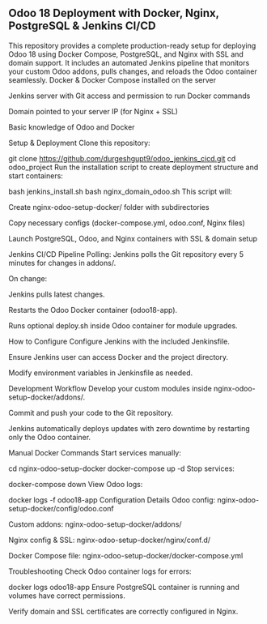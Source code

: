 Odoo 18 Deployment with Docker, Nginx, PostgreSQL & Jenkins CI/CD
-------------------------------------------------------------------
This repository provides a complete production-ready setup for deploying Odoo 18 using Docker Compose, PostgreSQL, and Nginx with SSL and domain support. It includes an automated Jenkins pipeline that monitors your custom Odoo addons, pulls changes, and reloads the Odoo container seamlessly.
Docker & Docker Compose installed on the server

Jenkins server with Git access and permission to run Docker commands

Domain pointed to your server IP (for Nginx + SSL)

Basic knowledge of Odoo and Docker

Setup & Deployment
Clone this repository:


git clone https://github.com/durgeshgupt9/odoo_jenkins_cicd.git
cd odoo_project
Run the installation script to create deployment structure and start containers:

bash jenkins_install.sh
bash nginx_domain_odoo.sh
This script will:

Create nginx-odoo-setup-docker/ folder with subdirectories

Copy necessary configs (docker-compose.yml, odoo.conf, Nginx files)

Launch PostgreSQL, Odoo, and Nginx containers with SSL & domain setup

Jenkins CI/CD Pipeline
Polling: Jenkins polls the Git repository every 5 minutes for changes in addons/.

On change:

Jenkins pulls latest changes.

Restarts the Odoo Docker container (odoo18-app).

Runs optional deploy.sh inside Odoo container for module upgrades.

How to Configure
Configure Jenkins with the included Jenkinsfile.

Ensure Jenkins user can access Docker and the project directory.

Modify environment variables in Jenkinsfile as needed.

Development Workflow
Develop your custom modules inside nginx-odoo-setup-docker/addons/.

Commit and push your code to the Git repository.

Jenkins automatically deploys updates with zero downtime by restarting only the Odoo container.

Manual Docker Commands
Start services manually:


cd nginx-odoo-setup-docker
docker-compose up -d
Stop services:


docker-compose down
View Odoo logs:


docker logs -f odoo18-app
Configuration Details
Odoo config: nginx-odoo-setup-docker/config/odoo.conf

Custom addons: nginx-odoo-setup-docker/addons/

Nginx config & SSL: nginx-odoo-setup-docker/nginx/conf.d/

Docker Compose file: nginx-odoo-setup-docker/docker-compose.yml

Troubleshooting
Check Odoo container logs for errors:


docker logs odoo18-app
Ensure PostgreSQL container is running and volumes have correct permissions.

Verify domain and SSL certificates are correctly configured in Nginx.
